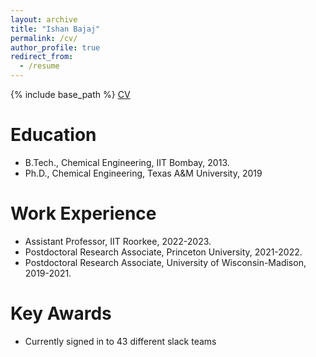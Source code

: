 ```yaml
---
layout: archive
title: "Ishan Bajaj"
permalink: /cv/
author_profile: true
redirect_from:
  - /resume
---
```


{% include base_path %}
[CV](https://ibajajiitk.github.io/files/CV_Ishan.pdf)

Education
======
* B.Tech., Chemical Engineering, IIT Bombay, 2013.
* Ph.D., Chemical Engineering, Texas A&M University, 2019

Work Experience
======
* Assistant Professor, IIT Roorkee, 2022-2023.
* Postdoctoral Research Associate, Princeton University, 2021-2022.
* Postdoctoral Research Associate, University of Wisconsin-Madison, 2019-2021.
  
Key Awards
======
* Currently signed in to 43 different slack teams
